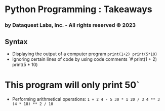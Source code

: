# Python Programming : Takeaways 
### by Dataquest Labs, Inc. - All rights reserved © 2023

## Syntax
- Displaying the output of a computer program
`print(1+2)
 print(5*10)`
- Ignoring certain lines of code by using code comments
`# print(1 + 2)
 print(5 * 10)
 # This program will only print 50`
- Performing arithmetical operations:
`1 + 2
 4 - 5
 30 * 1
 20 / 3
 4 ** 3
 (4 * 18) ** 2 / 10`
